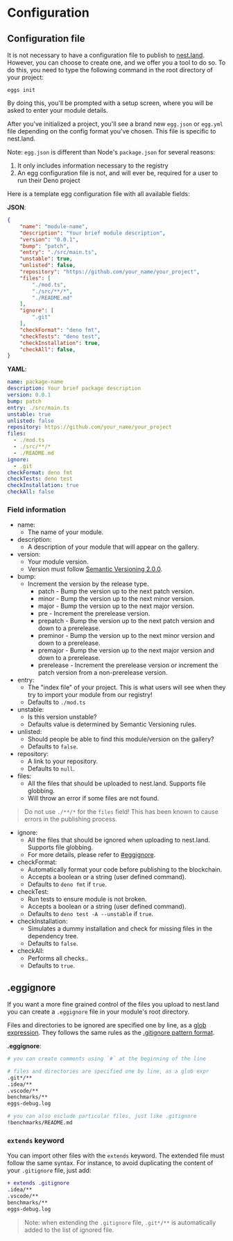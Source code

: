 # Configuration

## Configuration file

It is not necessary to have a configuration file to publish to [nest.land](nest.land).
However, you can choose to create one, and we offer you a tool to do so.
To do this, you need to type the following command in the root directory of your project:
```shell script
eggs init
```
By doing this, you'll be prompted with a setup screen, where you will be asked to enter your module details.

After you've initialized a project, you'll see a brand new `egg.json` or `egg.yml` file depending on the config format you've chosen. This file is specific to nest.land.

Note: `egg.json` is different than Node's `package.json` for several reasons:

1. It only includes information necessary to the registry
2. An egg configuration file is not, and will ever be, required for a user to run their Deno project

Here is a template egg configuration file with all available fields:

__JSON__:
```json
{
    "name": "module-name",
    "description": "Your brief module description",
    "version": "0.0.1",
    "bump": "patch",
    "entry": "./src/main.ts",
    "unstable": true,
    "unlisted": false,
    "repository": "https://github.com/your_name/your_project",
    "files": [
        "./mod.ts",
        "./src/**/*",
        "./README.md"
    ],
    "ignore": [
        ".git"
    ],
    "checkFormat": "deno fmt",
    "checkTests": "deno test",
    "checkInstallation": true,
    "checkAll": false,
}
```

__YAML__:
```yaml
name: package-name
description: Your brief package description
version: 0.0.1
bump: patch
entry: ./src/main.ts
unstable: true
unlisted: false
repository: https://github.com/your_name/your_project
files:
  - ./mod.ts
  - ./src/**/*
  - ./README.md
ignore:
  - .git
checkFormat: deno fmt
checkTests: deno test
checkInstallation: true
checkAll: false
```

### Field information

- name:
    - The name of your module.
- description:
    - A description of your module that will appear on the gallery.
- version: 
    - Your module version.
    - Version must follow [Semantic Versioning 2.0.0](https://semver.org/).
- bump:
    - Increment the version by the release type.
        - patch - Bump the version up to the next patch version.
        - minor - Bump the version up to the next minor version.
        - major - Bump the version up to the next major version.
        - pre - Increment the prerelease version.
        - prepatch - Bump the version up to the next patch version and down to a prerelease.
        - preminor - Bump the version up to the next minor version and down to a prerelease.
        - premajor - Bump the version up to the next major version and down to a prerelease.
        - prerelease - Increment the prerelease version or increment the patch version from a non-prerelease version.
- entry:
    - The "index file" of your project. This is what users will see when they try to import your module from our registry!
    - Defaults to `./mod.ts`
- unstable:
    - Is this version unstable?
    - Defaults value is determined by Semantic Versioning rules.
- unlisted:
    - Should people be able to find this module/version on the gallery?
    - Defaults to `false`.
- repository:
    - A link to your repository.
    - Defaults to `null`.
- files:
    - All the files that should be uploaded to nest.land. Supports file globbing.
    - Will throw an error if some files are not found.
> Do not use `./**/*` for the `files` field! This has been known to cause errors in the publishing process.
- ignore:
    - All the files that should be ignored when uploading to nest.land. Supports file globbing.
    - For more details, please refer to [#eggignore](#eggignore).
- checkFormat:
    - Automatically format your code before publishing to the blockchain.
    - Accepts a boolean or a string (user defined command).
    - Defaults to `deno fmt` if `true`.
- checkTest:
    - Run tests to ensure module is not broken.
    - Accepts a boolean or a string (user defined command).
    - Defaults to `deno test -A --unstable` if `true`.
- checkInstallation:
    - Simulates a dummy installation and check for missing files in the dependency tree.
    - Defaults to `false`.
- checkAll:
    - Performs all checks..
    - Defaults to `true`.

## .eggignore

If you want a more fine grained control of the files you upload to nest.land you can create a 
`.eggignore` file in your module's root directory. 

Files and directories to be ignored are specified
one by line, as a [glob expression](https://it.wikipedia.org/wiki/Glob_pattern).
They follows the same rules as the [.gitignore pattern format](https://git-scm.com/docs/gitignore#_pattern_format).

__.eggignore__:
```sh
# you can create comments using `#` at the beginning of the line

# files and directories are specified one by line, as a glob expr
.git*/**
.idea/**
.vscode/**
benchmarks/**
eggs-debug.log

# you can also esclude particular files, just like .gitignore
!benchmarks/README.md
```

### `extends` keyword

You can import other files with the `extends` keyword. The extended file must follow the same syntax.
For instance, to avoid duplicating the content of your `.gitignore` file, just add:

```diff
+ extends .gitignore
.idea/**
.vscode/**
benchmarks/**
eggs-debug.log
```

> Note: when extending the `.gitignore` file, `.git*/**` is automatically added to the list of ignored file.
